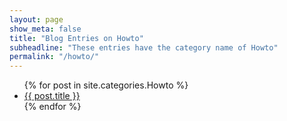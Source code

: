 ```yaml
---
layout: page
show_meta: false
title: "Blog Entries on Howto"
subheadline: "These entries have the category name of Howto"
permalink: "/howto/"
---
```

<ul>
    {% for post in site.categories.Howto %}
    <li><a href="{{ site.url }}{{ post.url }}">{{ post.title }}</a></li>
    {% endfor %}
</ul>
